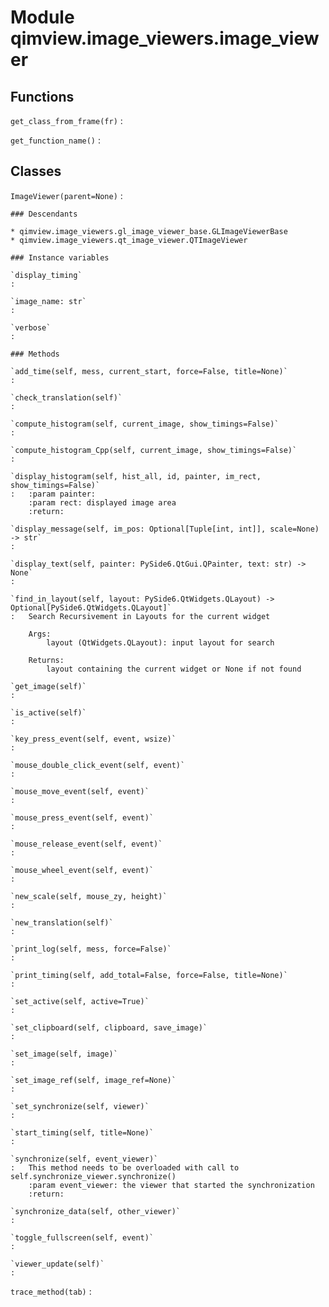 Module qimview.image_viewers.image_viewer
=========================================

Functions
---------

    
`get_class_from_frame(fr)`
:   

    
`get_function_name()`
:   

Classes
-------

`ImageViewer(parent=None)`
:   

    ### Descendants

    * qimview.image_viewers.gl_image_viewer_base.GLImageViewerBase
    * qimview.image_viewers.qt_image_viewer.QTImageViewer

    ### Instance variables

    `display_timing`
    :

    `image_name: str`
    :

    `verbose`
    :

    ### Methods

    `add_time(self, mess, current_start, force=False, title=None)`
    :

    `check_translation(self)`
    :

    `compute_histogram(self, current_image, show_timings=False)`
    :

    `compute_histogram_Cpp(self, current_image, show_timings=False)`
    :

    `display_histogram(self, hist_all, id, painter, im_rect, show_timings=False)`
    :   :param painter:
        :param rect: displayed image area
        :return:

    `display_message(self, im_pos: Optional[Tuple[int, int]], scale=None) ‑> str`
    :

    `display_text(self, painter: PySide6.QtGui.QPainter, text: str) ‑> None`
    :

    `find_in_layout(self, layout: PySide6.QtWidgets.QLayout) ‑> Optional[PySide6.QtWidgets.QLayout]`
    :   Search Recursivement in Layouts for the current widget
        
        Args:
            layout (QtWidgets.QLayout): input layout for search
        
        Returns:
            layout containing the current widget or None if not found

    `get_image(self)`
    :

    `is_active(self)`
    :

    `key_press_event(self, event, wsize)`
    :

    `mouse_double_click_event(self, event)`
    :

    `mouse_move_event(self, event)`
    :

    `mouse_press_event(self, event)`
    :

    `mouse_release_event(self, event)`
    :

    `mouse_wheel_event(self, event)`
    :

    `new_scale(self, mouse_zy, height)`
    :

    `new_translation(self)`
    :

    `print_log(self, mess, force=False)`
    :

    `print_timing(self, add_total=False, force=False, title=None)`
    :

    `set_active(self, active=True)`
    :

    `set_clipboard(self, clipboard, save_image)`
    :

    `set_image(self, image)`
    :

    `set_image_ref(self, image_ref=None)`
    :

    `set_synchronize(self, viewer)`
    :

    `start_timing(self, title=None)`
    :

    `synchronize(self, event_viewer)`
    :   This method needs to be overloaded with call to self.synchronize_viewer.synchronize()
        :param event_viewer: the viewer that started the synchronization
        :return:

    `synchronize_data(self, other_viewer)`
    :

    `toggle_fullscreen(self, event)`
    :

    `viewer_update(self)`
    :

`trace_method(tab)`
: